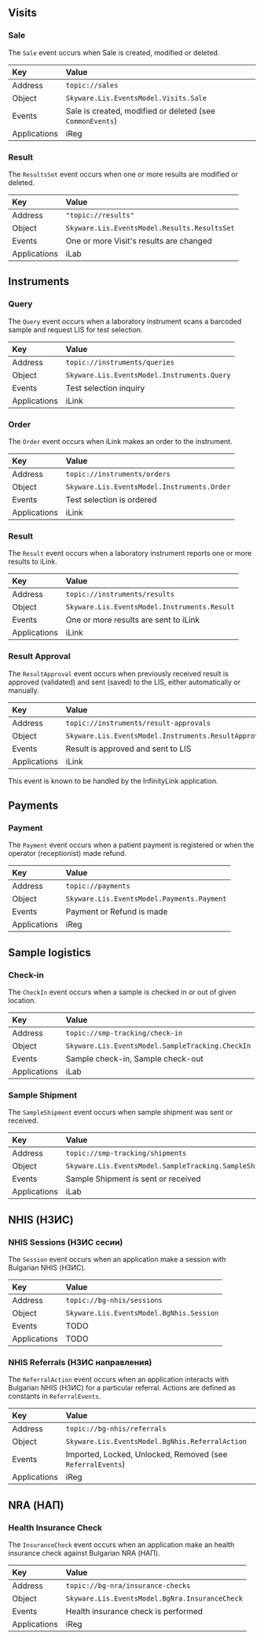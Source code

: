 ﻿## Visits

### Sale
The `Sale` event occurs when Sale is created, modified or deleted.

| Key | Value |
|:--- |:--- |
| Address | `topic://sales` |
| Object | `Skyware.Lis.EventsModel.Visits.Sale` |
| Events | Sale is created, modified or deleted (see `CommonEvents`) |
| Applications | iReg |

### Result
The `ResultsSet` event occurs when one or more results are modified or deleted.

| Key | Value |
|:--- |:--- |
| Address | `"topic://results"` |
| Object | `Skyware.Lis.EventsModel.Results.ResultsSet` |
| Events | One or more Visit's results are changed |
| Applications | iLab |

## Instruments

### Query
The `Query` event occurs when a laboratory instrument scans a barcoded sample and request LIS for test selection.

| Key | Value |
|:--- |:--- |
| Address | `topic://instruments/queries` |
| Object | `Skyware.Lis.EventsModel.Instruments.Query` |
| Events | Test selection inquiry |
| Applications | iLink |

### Order
The `Order` event occurs when iLink makes an order to the instrument.

| Key | Value |
|:--- |:--- |
| Address | `topic://instruments/orders` |
| Object | `Skyware.Lis.EventsModel.Instruments.Order` |
| Events | Test selection is ordered |
| Applications | iLink |

### Result
The `Result` event occurs when a laboratory instrument reports one or more results to iLink.

| Key | Value |
|:--- |:--- |
| Address | `topic://instruments/results` |
| Object | `Skyware.Lis.EventsModel.Instruments.Result` |
| Events | One or more results are sent to iLink |
| Applications | iLink |

### Result Approval
The `ResultApproval` event occurs when previously received result is approved (validated) 
and sent (saved) to the LIS, either automatically or manually.

| Key | Value |
|:--- |:--- |
| Address | `topic://instruments/result-approvals` |
| Object | `Skyware.Lis.EventsModel.Instruments.ResultApproval` |
| Events | Result is approved and sent to LIS |
| Applications | iLink |

This event is known to be handled by the InfinityLink application.

## Payments

### Payment
The `Payment` event occurs when a patient payment is registered or when the operator (receptionist) made refund.

| Key | Value |
|:--- |:--- |
| Address | `topic://payments` |
| Object | `Skyware.Lis.EventsModel.Payments.Payment` |
| Events | Payment or Refund is made |
| Applications | iReg |

## Sample logistics

### Check-in
The `CheckIn` event occurs when a sample is checked in or out of given location.

| Key | Value |
|:--- |:--- |
| Address | `topic://smp-tracking/check-in` |
| Object | `Skyware.Lis.EventsModel.SampleTracking.CheckIn` |
| Events | Sample check-in, Sample check-out |
| Applications | iLab |

### Sample Shipment
The `SampleShipment` event occurs when sample shipment was sent or received.

| Key | Value |
|:--- |:--- |
| Address | `topic://smp-tracking/shipments` |
| Object | `Skyware.Lis.EventsModel.SampleTracking.SampleShipment` |
| Events | Sample Shipment is sent or received |
| Applications | iLab |

## NHIS (НЗИС)

### NHIS Sessions (НЗИС сесии)
The `Session` event occurs when an application make a session with Bulgarian NHIS (НЗИС).

| Key | Value |
|:--- |:--- |
| Address | `topic://bg-nhis/sessions` |
| Object | `Skyware.Lis.EventsModel.BgNhis.Session` |
| Events |TODO |
| Applications |TODO |


### NHIS Referrals (НЗИС направления)

The `ReferralAction` event occurs when an application interacts with Bulgarian NHIS (НЗИС) for a particular referral. 
Actions are defined as constants in `ReferralEvents`.

| Key | Value |
|:--- |:--- |
| Address | `topic://bg-nhis/referrals` |
| Object | `Skyware.Lis.EventsModel.BgNhis.ReferralAction` |
| Events | Imported, Locked, Unlocked, Removed (see `ReferralEvents`) |
| Applications | iReg |

## NRA (НАП)

### Health Insurance Check
The `InsuranceCheck` event occurs when an application make an health insurance check against Bulgarian NRA (НАП).

| Key | Value |
|:--- |:--- |
| Address |`topic://bg-nra/insurance-checks` |
| Object |`Skyware.Lis.EventsModel.BgNra.InsuranceCheck` |
| Events | Health insurance check is performed |
| Applications | iReg |

